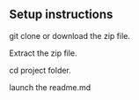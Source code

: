 ## Setup instructions
git clone or download the zip file.

Extract the zip file.

cd project folder.

launch the readme.md